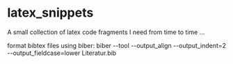# latex_snippets
A small collection of latex code fragments I need from time to time ...


format bibtex files using biber:
biber --tool --output_align --output_indent=2 --output_fieldcase=lower Literatur.bib

